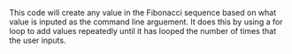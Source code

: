 This code will create any value in the Fibonacci sequence based on what value is inputed as the command line arguement. It does this by using a for loop to add values repeatedly until it has looped the number of times that the user inputs. 